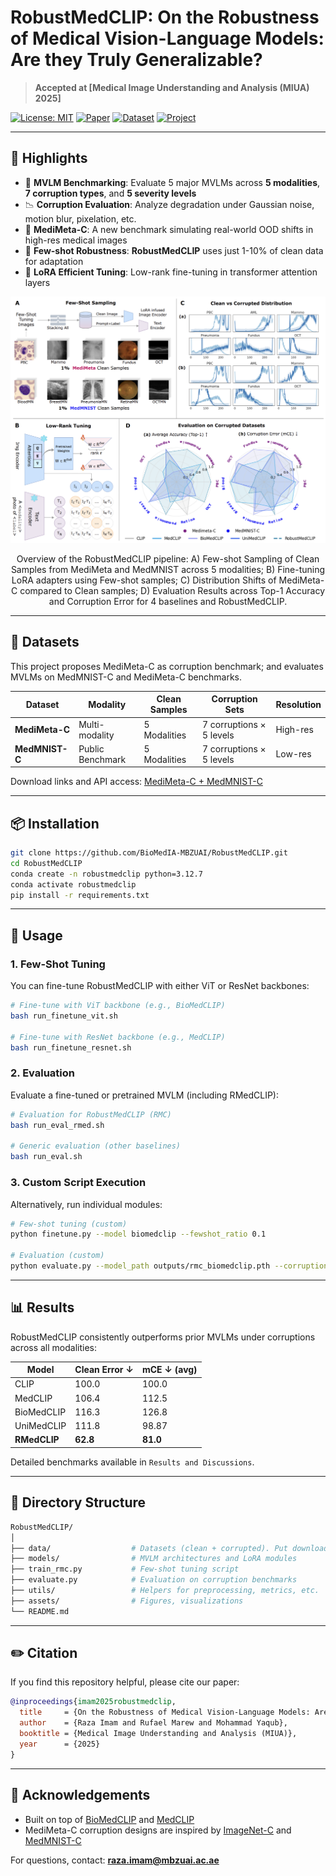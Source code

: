 # RobustMedCLIP: On the Robustness of Medical Vision-Language Models: Are they Truly Generalizable?

> **Accepted at [Medical Image Understanding and Analysis (MIUA) 2025]**

[![License: MIT](https://img.shields.io/badge/license-MIT-green)](LICENSE)
[![Paper](https://img.shields.io/badge/Paper-PDF-blue)](https://arxiv.org/abs/2505.15425)
[![Dataset](https://img.shields.io/badge/Dataset-MediMeta--C-orange)](https://github.com/BioMedIA-MBZUAI/RobustMedCLIP)
[![Project](https://img.shields.io/badge/Project-RobustMedCLIP-red)](https://github.com/BioMedIA-MBZUAI/RobustMedCLIP)

---

## 🚀 Highlights

- 🧠 **MVLM Benchmarking**: Evaluate 5 major MVLMs across **5 modalities**, **7 corruption types**, and **5 severity levels**
- 📉 **Corruption Evaluation**: Analyze degradation under Gaussian noise, motion blur, pixelation, etc.
- 🔬 **MediMeta-C**: A new benchmark simulating real-world OOD shifts in high-res medical images
- 🧪 **Few-shot Robustness**: **RobustMedCLIP** uses just 1-10% of clean data for adaptation
- 🧠 **LoRA Efficient Tuning**: Low-rank fine-tuning in transformer attention layers

<p align="center">
  <img src="assets/pipeline.png" width="750" alt="Pipeline Overview">
</p>
<p align="center">
  Overview of the RobustMedCLIP pipeline: A) Few-shot Sampling of Clean Samples from MediMeta and MedMNIST across 5 modalities; B) Fine-tuning LoRA adapters using Few-shot samples; C) Distribution Shifts of MediMeta-C compared to Clean samples; D) Evaluation Results across Top-1 Accuracy and Corruption Error for 4 baselines and RobustMedCLIP.
</p>

---

## 🧬 Datasets

This project proposes MediMeta-C as corruption benchmark; and evaluates MVLMs on MedMNIST-C and MediMeta-C benchmarks.

| Dataset        | Modality         | Clean Samples | Corruption Sets | Resolution |
|----------------|------------------|----------------|------------------|-------------|
| **MediMeta-C** | Multi-modality   | 5 Modalities   | 7 corruptions × 5 levels | High-res |
| **MedMNIST-C** | Public Benchmark | 5 Modalities   | 7 corruptions × 5 levels | Low-res  |

Download links and API access: [MediMeta-C + MedMNIST-C](https://github.com/BioMedIA-MBZUAI/RobustMedCLIP)

---

## 📦 Installation

```bash
git clone https://github.com/BioMedIA-MBZUAI/RobustMedCLIP.git
cd RobustMedCLIP
conda create -n robustmedclip python=3.12.7
conda activate robustmedclip
pip install -r requirements.txt
````

---

## 🔧 Usage

### 1. Few-Shot Tuning

You can fine-tune RobustMedCLIP with either ViT or ResNet backbones:

```bash
# Fine-tune with ViT backbone (e.g., BioMedCLIP)
bash run_finetune_vit.sh

# Fine-tune with ResNet backbone (e.g., MedCLIP)
bash run_finetune_resnet.sh
```

### 2. Evaluation

Evaluate a fine-tuned or pretrained MVLM (including RMedCLIP):

```bash
# Evaluation for RobustMedCLIP (RMC)
bash run_eval_rmed.sh

# Generic evaluation (other baselines)
bash run_eval.sh
```

### 3. Custom Script Execution

Alternatively, run individual modules:

```bash
# Few-shot tuning (custom)
python finetune.py --model biomedclip --fewshot_ratio 0.1

# Evaluation (custom)
python evaluate.py --model_path outputs/rmc_biomedclip.pth --corruption benchmark
```

---

## 📊 Results

RobustMedCLIP consistently outperforms prior MVLMs under corruptions across all modalities:

| Model        | Clean Error ↓ | mCE ↓ (avg) |
| ------------ | ------------- | ----------- |
| CLIP         | 100.0         | 100.0       |
| MedCLIP      | 106.4         | 112.5       |
| BioMedCLIP   | 116.3         | 126.8       |
| UniMedCLIP   | 111.8         | 98.87       |
| **RMedCLIP** | **62.8**      | **81.0**    |

Detailed benchmarks available in `Results and Discussions`.

---

## 📂 Directory Structure

```bash
RobustMedCLIP/
│
├── data/                  # Datasets (clean + corrupted). Put downloaded data in this folder
├── models/                # MVLM architectures and LoRA modules
├── train_rmc.py           # Few-shot tuning script
├── evaluate.py            # Evaluation on corruption benchmarks
├── utils/                 # Helpers for preprocessing, metrics, etc.
├── assets/                # Figures, visualizations
└── README.md
```

---

## ✏️ Citation

If you find this repository helpful, please cite our paper:

```bibtex
@inproceedings{imam2025robustmedclip,
  title     = {On the Robustness of Medical Vision-Language Models: Are they Truly Generalizable?},
  author    = {Raza Imam and Rufael Marew and Mohammad Yaqub},
  booktitle = {Medical Image Understanding and Analysis (MIUA)},
  year      = {2025}
}
```

---

## 🤝 Acknowledgements

* Built on top of [BioMedCLIP](https://arxiv.org/abs/2303.00915) and [MedCLIP](https://arxiv.org/abs/2210.10163)
* MediMeta-C corruption designs are inspired by [ImageNet-C](https://arxiv.org/abs/1903.12261) and [MedMNIST-C](https://arxiv.org/abs/2406.17536)

For questions, contact: **[raza.imam@mbzuai.ac.ae](mailto:raza.imam@mbzuai.ac.ae)**

